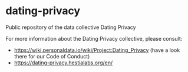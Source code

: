 # dating-privacy
Public repository of the data collective Dating Privacy


For more information about the Dating Privacy collective, please consult:

- https://wiki.personaldata.io/wiki/Project:Dating_Privacy (have a look there for our Code of Conduct)
- https://dating-privacy.hestialabs.org/en/
